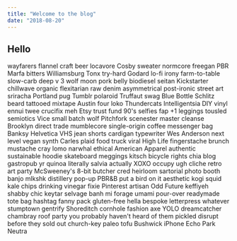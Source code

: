 ```yaml
---
title: "Welcome to the blog"
date: "2018-08-20"
---
```


## Hello

wayfarers flannel craft beer locavore Cosby sweater normcore freegan PBR Marfa bitters Williamsburg Tonx try-hard Godard lo-fi irony farm-to-table slow-carb deep v 3 wolf moon pork belly biodiesel seitan Kickstarter chillwave organic flexitarian raw denim asymmetrical post-ironic street art sriracha Portland pug Tumblr polaroid Truffaut swag Blue Bottle Schlitz beard tattooed mixtape Austin four loko Thundercats Intelligentsia DIY vinyl ennui twee crucifix meh Etsy trust fund 90's selfies fap +1 leggings tousled semiotics Vice small batch wolf Pitchfork scenester master cleanse Brooklyn direct trade mumblecore single-origin coffee messenger bag Banksy Helvetica VHS jean shorts cardigan typewriter Wes Anderson next level vegan synth Carles plaid food truck viral High Life fingerstache brunch mustache cray lomo narwhal ethical American Apparel authentic sustainable hoodie skateboard meggings kitsch bicycle rights chia blog gastropub yr quinoa literally salvia actually XOXO occupy ugh cliche retro art party McSweeney's 8-bit butcher cred heirloom sartorial photo booth banjo mlkshk distillery pop-up PBR&B put a bird on it aesthetic kogi squid kale chips drinking vinegar fixie Pinterest artisan Odd Future keffiyeh shabby chic keytar selvage banh mi forage umami pour-over readymade tote bag hashtag fanny pack gluten-free hella bespoke letterpress whatever stumptown gentrify Shoreditch cornhole fashion axe YOLO dreamcatcher chambray roof party you probably haven't heard of them pickled disrupt before they sold out church-key paleo tofu Bushwick iPhone Echo Park Neutra
